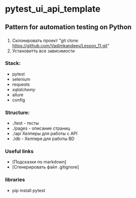 # pytest_ui_api_template

## Pattern for automation testing on Python

### 
1. Склонировать проект "git clone https://github.com/Vadimkandeev/Lesson_11.git"
2. Установитть все зависимости

### Stack:
 - pytest
 - selenium
 - requests
 - _sqlalchemy_
 - allure
 - config

### Structure:
 - ./test - тесты
 - ./pages - описание страниц
 - ./api Хелперы для работы с API
 - ./db - Хелперя для работы BD

### Useful links
 - [Подсказки по markdown]
 - [Сгенерировать файл .gitignore]

### libraries
 - pip install pytest